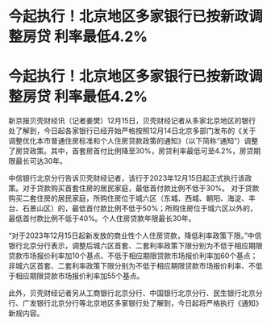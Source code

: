 # 今起执行！北京地区多家银行已按新政调整房贷 利率最低4.2%

# 今起执行！北京地区多家银行已按新政调整房贷 利率最低4.2%

新京报贝壳财经讯（记者姜樊）12月15日，贝壳财经记者从多家北京地区的银行处了解到，今日起各家银行已经开始严格按照12月14日北京多部门发布的《关于调整优化本市普通住房标准和个人住房贷款政策的通知》（以下简称“通知”）调整了房贷政策。其中，首套房首付比例降至30%，房贷利率最低可至4.2%，房贷期限最长可达30年。

中信银行北京分行告诉贝壳财经记者，该行于2023年12月15日起正式执行该政策。对于贷款购买首套住房的居民家庭，最低首付款比例不低于30%。
对于贷款购买二套住房的居民家庭，所购住房位于城六区（东城、西城、朝阳、海淀、丰台、石景山区）的，最低首付款比例不低于50%；所购住房位于城六区以外的，最低首付款比例不低于40%。个人住房贷款年限最长30年。

“对于2023年12月15日起新发放的商业性个人住房贷款，降低利率政策下限。”中信银行北京分行表示，调整后城六区首套、二套利率政策下限分别为不低于相应期限贷款市场报价利率加10个基点、不低于相应期限贷款市场报价利率加60个基点；非城六区首套、二套利率政策下限分别为不低于相应期限贷款市场报价利率、不低于相应期限贷款市场报价利率加55个基点。

此外，贝壳财经记者另从工商银行北京分行、中国银行北京分行、民生银行北京分行、广发银行北京分行等北京地区多家银行处了解到，今日起将严格执行《通知》新规内容。

